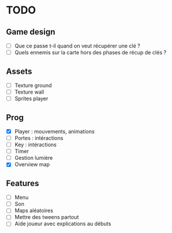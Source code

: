 # TODO

## Game design
- [ ] Que ce passe t-il quand on veut récupérer une clé ?
- [ ] Quels ennemis sur la carte hors des phases de récup de clés ?

## Assets
- [ ] Texture ground
- [ ] Texture wall
- [ ] Sprites player

## Prog
- [x] Player : mouvements, animations
- [ ] Portes : intéractions
- [ ] Key : intéractions
- [ ] Timer
- [ ] Gestion lumière
- [x] Overview map

## Features
- [ ] Menu
- [ ] Son
- [ ] Maps aléatoires
- [ ] Mettre des tweens partout
- [ ] Aide joueur avec explications au débuts